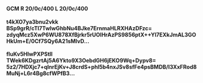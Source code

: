 #### GCM R 20/0c/400 L 20/0c/400
**t4kXO7ya3bnu2vkk**<br/>**BSp9grR/cTl7TwIwGhbNu4BJke7ErnmaHLRXHAzDFzc=**<br/>**zdyqMcz5XwP6WU878XfBjrkr5rUOlHrAzPS9856ptX++Yl7EXkJmAL3GOHkUm+E/0Cf7SQy6A21sMlvD...**<br/><br/>
**fIuKv5HlwPXPStlI**<br/>**TWek6KDgzrtAj5A6Ykto9X3OebdGH6jEKO9Wq+Dypv8=**<br/>**5z2/7HDXjc7+qlnrEjKv+J8crdS+phl5b4nxJSv8sfFe4psBMDB/I3XxFRod8MuNj+L6r4Bg8cfWPfB3...**